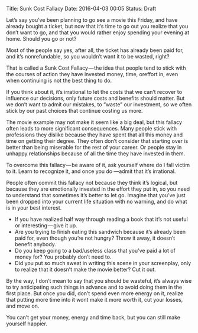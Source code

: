 Title: Sunk Cost Fallacy
Date: 2016-04-03 00:05
Status: Draft

Let’s say you’ve been planning to go see a movie this Friday, and have already bought a ticket, but now that it’s time to go out you realize that you don’t want to go, and that you would rather enjoy spending your evening at home. Should you go or not?

Most of the people say yes, after all, the ticket has already been paid for, and it’s nonrefundable, so you wouldn’t want it to be wasted, right?

That is called a Sunk Cost Fallacy — the ​idea that people tend to stick with the courses of action they have ​invested ​money, ​time, or ​effort in, ​even when continuing is not the best thing to do.

If you think about it, it’s irrational to let the costs that we can’t recover to influence our decisions, only future costs and benefits should matter. But we don’t want to admit our mistakes, to “waste” our investment, so we often stick by our past choices that continue costing us more.

The movie example may not make it seem like a big deal, but this fallacy often leads to more significant consequences. Many people stick with professions they dislike because they have spent that all this money and time on getting their degree. They often don’t consider that starting over is better than being miserable for the rest of your career. Or people stay in unhappy relationships because of all the time they have invested in them.

To overcome this fallacy — be aware of it, ask yourself where do I fall victim to it. Learn to recognize it, and once you do —admit that it’s irrational.

People often commit this fallacy not because they think it’s logical, but because they are emotionally invested in the effort they put in, so you need to understand that sometimes it’s better to let go. Imagine that you’ve just been dropped into your current life situation with no warning, and do what is in your best interest.

- If you have realized half way through reading a book that it’s not useful or interesting — give it up.
- Are you trying to finish eating this sandwich because it’s already been paid for, even though you’re not hungry? Throw it away, it doesn’t benefit anybody.
- Do you keep going to a bad/useless class that you’ve paid a lot of money for? You probably don’t need to.
- Did you put so much sweat in writing this scene in your screenplay, only to realize that it doesn’t make the movie better? Cut it out.

By the way, I don’t mean to say that you should be wasteful, it’s always wise to try anticipating such things in advance and to avoid doing them in the first place. But once you did, don’t spend even more energy on it, realize that putting more time into it wont make it more worth it, cut your losses, and move on.

You can’t get your money, energy and time back, but you can still make yourself happier.
